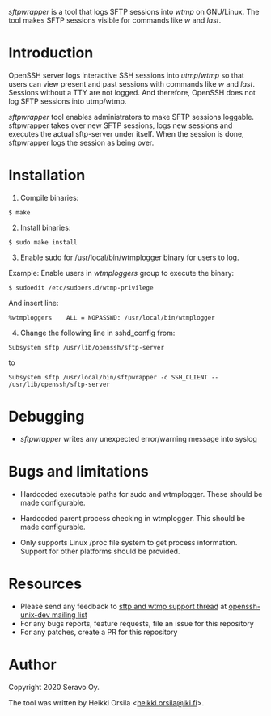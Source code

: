 *sftpwrapper* is a tool that logs SFTP sessions into *wtmp* on GNU/Linux.
The tool makes SFTP sessions visible for commands like *w* and *last*.

# Introduction

OpenSSH server logs interactive SSH sessions into *utmp*/*wtmp* so that
users can view present and past sessions with commands like *w* and *last*.
Sessions without a TTY are not logged. And therefore, OpenSSH does not log
SFTP sessions into utmp/wtmp.

*sftpwrapper* tool enables administrators to make SFTP sessions loggable.
sftpwrapper takes over new SFTP sessions, logs new sessions and executes
the actual sftp-server under itself. When the session is done, sftpwrapper
logs the session as being over.

# Installation

1. Compile binaries:
```
$ make
```

2. Install binaries:
```
$ sudo make install
```

3. Enable sudo for /usr/local/bin/wtmplogger binary for users to log.

Example: Enable users in *wtmploggers* group to execute the binary:
```
$ sudoedit /etc/sudoers.d/wtmp-privilege
```
And insert line:
```
%wtmploggers    ALL = NOPASSWD: /usr/local/bin/wtmplogger
```

4. Change the following line in sshd_config from:
```
Subsystem sftp /usr/lib/openssh/sftp-server
```
to
```
Subsystem sftp /usr/local/bin/sftpwrapper -c SSH_CLIENT -- /usr/lib/openssh/sftp-server
```

# Debugging

* *sftpwrapper* writes any unexpected error/warning message into syslog

# Bugs and limitations

* Hardcoded executable paths for sudo and wtmplogger.
  These should be made configurable.

* Hardcoded parent process checking in wtmplogger.
  This should be made configurable.

* Only supports Linux /proc file system to get process information.
  Support for other platforms should be provided.

# Resources

* Please send any feedback to
[sftp and wtmp support thread](https://lists.mindrot.org/pipermail/openssh-unix-dev/2020-December/038984.html) at
[openssh-unix-dev mailing list](https://lists.mindrot.org/mailman/listinfo/openssh-unix-dev)
* For any bugs reports, feature requests, file an issue for this repository
* For any patches, create a PR for this repository

# Author

Copyright 2020 Seravo Oy.

The tool was written by Heikki Orsila \<heikki.orsila@iki.fi\>.
